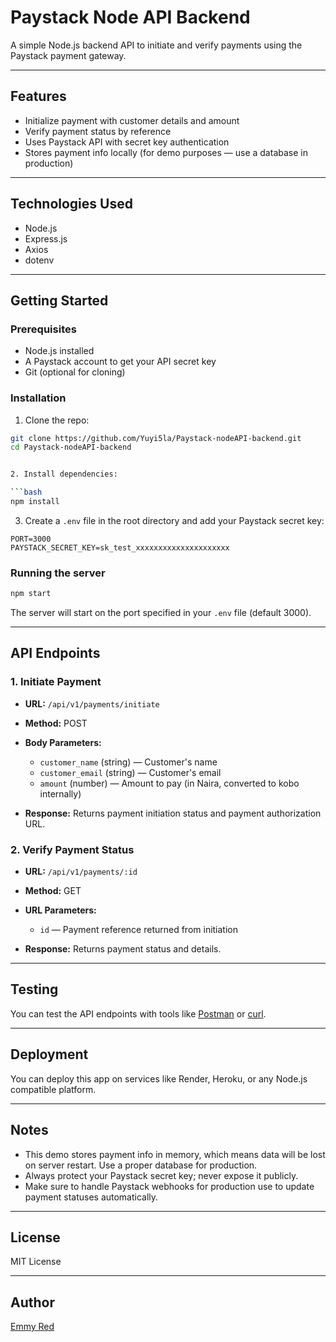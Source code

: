 # Paystack Node API Backend

A simple Node.js backend API to initiate and verify payments using the Paystack payment gateway.

---

## Features

- Initialize payment with customer details and amount
- Verify payment status by reference
- Uses Paystack API with secret key authentication
- Stores payment info locally (for demo purposes — use a database in production)

---

## Technologies Used

- Node.js
- Express.js
- Axios
- dotenv

---

## Getting Started

### Prerequisites

- Node.js installed
- A Paystack account to get your API secret key
- Git (optional for cloning)

### Installation

1. Clone the repo:

```bash
git clone https://github.com/Yuyi5la/Paystack-nodeAPI-backend.git
cd Paystack-nodeAPI-backend


2. Install dependencies:

```bash
npm install
```

3. Create a `.env` file in the root directory and add your Paystack secret key:

```env
PORT=3000
PAYSTACK_SECRET_KEY=sk_test_xxxxxxxxxxxxxxxxxxxxx
```

### Running the server

```bash
npm start
```

The server will start on the port specified in your `.env` file (default 3000).

---

## API Endpoints

### 1. Initiate Payment

* **URL:** `/api/v1/payments/initiate`
* **Method:** POST
* **Body Parameters:**

  * `customer_name` (string) — Customer's name
  * `customer_email` (string) — Customer's email
  * `amount` (number) — Amount to pay (in Naira, converted to kobo internally)
* **Response:**
  Returns payment initiation status and payment authorization URL.

### 2. Verify Payment Status

* **URL:** `/api/v1/payments/:id`
* **Method:** GET
* **URL Parameters:**

  * `id` — Payment reference returned from initiation
* **Response:**
  Returns payment status and details.

---

## Testing

You can test the API endpoints with tools like [Postman](https://www.postman.com/) or [curl](https://curl.se/).

---

## Deployment

You can deploy this app on services like Render, Heroku, or any Node.js compatible platform.

---

## Notes

* This demo stores payment info in memory, which means data will be lost on server restart. Use a proper database for production.
* Always protect your Paystack secret key; never expose it publicly.
* Make sure to handle Paystack webhooks for production use to update payment statuses automatically.

---

## License

MIT License

---

## Author

[Emmy Red](https://github.com/Yuyi5la)

